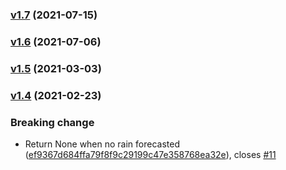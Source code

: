 ### [v1.7](https://github.com/gieljnssns/buienalarm-sensor-homeassistant/compare/v1.6...v1.7) (2021-07-15)

### [v1.6](https://github.com/gieljnssns/buienalarm-sensor-homeassistant/compare/v1.5...v1.6) (2021-07-06)

### [v1.5](https://github.com/gieljnssns/buienalarm-sensor-homeassistant/compare/v1.4...v1.5) (2021-03-03)

### [v1.4](https://github.com/gieljnssns/buienalarm-sensor-homeassistant/compare/v1.3...v1.4) (2021-02-23)


### Breaking change

* Return None when no rain forecasted ([ef9367d684ffa79f8f9c29199c47e358768ea32e](https://github.com/gieljnssns/buienalarm-sensor-homeassistant/commit/ef9367d684ffa79f8f9c29199c47e358768ea32e)), closes [#11](https://github.com/gieljnssns/buienalarm-sensor-homeassistant/issues/11)
